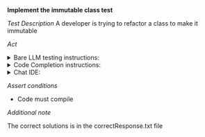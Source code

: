 **Implement the immutable class test**

*Test Description*
A developer is trying to refactor a class to make it immutable

*Act*

<details>
<summary>Bare LLM testing instructions:</summary>

- Open the prompt.txt file
- Copy a question located in the prompt.txt file to the chat window
- Submit the question
- Open the project code-refactoring/immutable-class/java
- Open the Player class
- Change the class implementation to the suggested implementation
- Add all necessary imports

</details>
<details>
<summary>Code Completion instructions:</summary>

- Open the project code-refactoring/immutable-class/java
- Open the Player class
- Type at the end of the class:

```java
// Rewrite the class to make it immutable using Lombok annotations
// Remove unnecessary code
```

- Press ENTER
- Accept a sequence of suggestions using the TAB and ENTER keys
- Change the class implementation to the suggested implementation

</details>

<details>
<summary>Chat IDE:</summary>

- Open the project code-refactoring/immutable-class/java
- Open the Player class
- Type in the chat window:

> Rewrite the code above to make it immutable using Lombok annotations.
  Remove unnecessary code

- Change the class implementation to the suggested implementation
- Add all necessary imports

</details>

*Assert conditions*

- Code must compile

*Additional note*

The correct solutions is in the correctResponse.txt file
